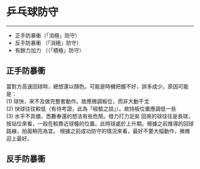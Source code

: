 # 乒乓球防守
-----------

- 正手防暴衝（「消極」防守）
- 反手防暴衝 （「消極」防守）
- 有餘力加力 （（「積極」防守）

## 正手防暴衝
當對方高速回球時，總想還以顏色。可能是時機把握不好，誤多成少。原因可能是：
 <br>
  (1) 球快，來不及做完整套動作。故應微調板位，而非大動干戈
 <br>
  (2) 快球往往較低（有待考證，此為「經驗之談」）。故持板位置應調低一些
 <br>
  (3) 水平不具備，悉數奉還的想法有些危險。借力打力足矣
 回來的球往往是長球，按站位來看，一般在較靠近球檯的位置。此時球處於上升期。根據之前推導的回球路線，拍面稍亮為宜。 根據之前成功防守的情況來看，最好不要大幅動作，微微迎上最好。

## 反手防暴衝
